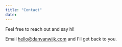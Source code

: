 ```yaml
---
title: "Contact"
date:
---
```


Feel free to reach out and say hi!

Email <a href="mailto:hello@danvanwijk.com">hello@danvanwijk.com</a> and I'll get back to you.
